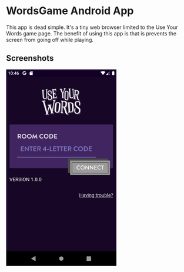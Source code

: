 # WordsGame Android App

This app is dead simple. It's a tiny web browser limited to the Use Your Words game page.
The benefit of using this app is that is prevents the screen from going off while playing.

## Screenshots

<img src=".github/screenshot.png"  width="300"/>